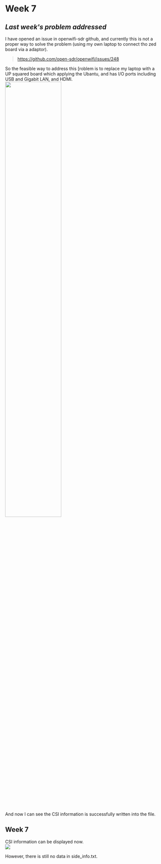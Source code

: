 # **Week 7**
## *Last week's problem addressed*
I have opened an issue in openwifi-sdr github, and currently this is not a proper way to solve the problem (using my own laptop to connect tho zed board via a adaptor). 
> https://github.com/open-sdr/openwifi/issues/248

So the feasible way to address this [roblem is to replace my laptop with a UP squared board which applying the Ubantu, and has I/O ports including USB and Gigabit LAN, and HDMI.  
<img src=https://pic.imgdb.cn/item/63735eac16f2c2beb15bcdd7.png width=60% />  

And now I can see the CSI information is successfully written into the file.

## **Week 7**
CSI information can be displayed now.  
![](https://pic.imgdb.cn/item/637406e016f2c2beb13f3cd2.jpg)  

However, there is still no data in side_info.txt.  